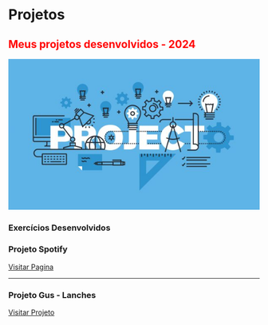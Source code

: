 # Projetos

<html>
 <h2 style="Color:red">Meus projetos desenvolvidos - 2024</h2> 
 <img src="projetos.jpg" alt="logo">

### Exercícios Desenvolvidos ###
<h3>Projeto Spotify</h3>  
<a href="https://spotify-delta-seven.vercel.app/">Visitar Pagina </a>

<hr>

<h3>Projeto Gus - Lanches</h3>  
<a href="https://gustosao-lanches.vercel.app/">Visitar Projeto</a>
</html>
